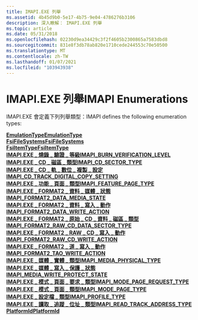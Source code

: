 ```yaml
---
title: IMAPI.EXE 列舉
ms.assetid: 4b45d9b0-5e17-4b75-9e04-4786276b3106
description: 深入瞭解： IMAPI.EXE 列舉
ms.topic: article
ms.date: 05/31/2018
ms.openlocfilehash: 02230d9ea34429c3f2f4605b2300865a7583dbd8
ms.sourcegitcommit: 831e8f3db78ab820e1710cede244553c70e50500
ms.translationtype: MT
ms.contentlocale: zh-TW
ms.lasthandoff: 01/07/2021
ms.locfileid: "103943938"
---
```

# <a name="imapi-enumerations"></a><span data-ttu-id="4cb6e-103">IMAPI.EXE 列舉</span><span class="sxs-lookup"><span data-stu-id="4cb6e-103">IMAPI Enumerations</span></span>

<span data-ttu-id="4cb6e-104">IMAPI.EXE 會定義下列列舉類型：</span><span class="sxs-lookup"><span data-stu-id="4cb6e-104">IMAPI defines the following enumeration types:</span></span>

<dl>

[<span data-ttu-id="4cb6e-105">**EmulationType**</span><span class="sxs-lookup"><span data-stu-id="4cb6e-105">**EmulationType**</span></span>](/windows/desktop/api/imapi2fs/ne-imapi2fs-emulationtype)  
[<span data-ttu-id="4cb6e-106">**FsiFileSystems**</span><span class="sxs-lookup"><span data-stu-id="4cb6e-106">**FsiFileSystems**</span></span>](/windows/desktop/api/imapi2fs/ne-imapi2fs-fsifilesystems)  
[<span data-ttu-id="4cb6e-107">**FsiItemType**</span><span class="sxs-lookup"><span data-stu-id="4cb6e-107">**FsiItemType**</span></span>](/windows/desktop/api/imapi2fs/ne-imapi2fs-fsiitemtype)  
[<span data-ttu-id="4cb6e-108">**IMAPI.EXE \_ 燒錄 \_ 驗證 \_ 等級**</span><span class="sxs-lookup"><span data-stu-id="4cb6e-108">**IMAPI\_BURN\_VERIFICATION\_LEVEL**</span></span>](/windows/desktop/api/imapi2/ne-imapi2-imapi_burn_verification_level)  
[<span data-ttu-id="4cb6e-109">**IMAPI.EXE \_ CD \_ 磁區 \_ 類型**</span><span class="sxs-lookup"><span data-stu-id="4cb6e-109">**IMAPI\_CD\_SECTOR\_TYPE**</span></span>](/windows/desktop/api/imapi2/ne-imapi2-imapi_cd_sector_type)  
[<span data-ttu-id="4cb6e-110">**IMAPI.EXE \_ CD \_ 軌 \_ 數位 \_ 複製 \_ 設定**</span><span class="sxs-lookup"><span data-stu-id="4cb6e-110">**IMAPI\_CD\_TRACK\_DIGITAL\_COPY\_SETTING**</span></span>](/windows/desktop/api/imapi2/ne-imapi2-imapi_cd_track_digital_copy_setting)  
[<span data-ttu-id="4cb6e-111">**IMAPI.EXE \_ 功能 \_ 頁面 \_ 類型**</span><span class="sxs-lookup"><span data-stu-id="4cb6e-111">**IMAPI\_FEATURE\_PAGE\_TYPE**</span></span>](/windows/desktop/api/imapi2/ne-imapi2-imapi_feature_page_type)  
[<span data-ttu-id="4cb6e-112">**IMAPI.EXE \_ FORMAT2 \_ 資料 \_ 媒體 \_ 狀態**</span><span class="sxs-lookup"><span data-stu-id="4cb6e-112">**IMAPI\_FORMAT2\_DATA\_MEDIA\_STATE**</span></span>](/windows/desktop/api/imapi2/ne-imapi2-imapi_format2_data_media_state)  
[<span data-ttu-id="4cb6e-113">**IMAPI.EXE \_ FORMAT2 \_ 資料 \_ 寫入 \_ 動作**</span><span class="sxs-lookup"><span data-stu-id="4cb6e-113">**IMAPI\_FORMAT2\_DATA\_WRITE\_ACTION**</span></span>](/windows/desktop/api/imapi2/ne-imapi2-imapi_format2_data_write_action)  
[<span data-ttu-id="4cb6e-114">**IMAPI.EXE \_ FORMAT2 \_ 原始 \_ CD \_ 資料 \_ 磁區 \_ 類型**</span><span class="sxs-lookup"><span data-stu-id="4cb6e-114">**IMAPI\_FORMAT2\_RAW\_CD\_DATA\_SECTOR\_TYPE**</span></span>](/windows/desktop/api/imapi2/ne-imapi2-imapi_format2_raw_cd_data_sector_type)  
[<span data-ttu-id="4cb6e-115">**IMAPI.EXE \_ FORMAT2 \_ RAW \_ CD \_ 寫入 \_ 動作**</span><span class="sxs-lookup"><span data-stu-id="4cb6e-115">**IMAPI\_FORMAT2\_RAW\_CD\_WRITE\_ACTION**</span></span>](/windows/desktop/api/imapi2/ne-imapi2-imapi_format2_raw_cd_write_action)  
[<span data-ttu-id="4cb6e-116">**IMAPI.EXE \_ FORMAT2 \_ 道 \_ 寫入 \_ 動作**</span><span class="sxs-lookup"><span data-stu-id="4cb6e-116">**IMAPI\_FORMAT2\_TAO\_WRITE\_ACTION**</span></span>](/windows/desktop/api/imapi2/ne-imapi2-imapi_format2_tao_write_action)  
[<span data-ttu-id="4cb6e-117">**IMAPI.EXE \_ 媒體 \_ 實體 \_ 類型**</span><span class="sxs-lookup"><span data-stu-id="4cb6e-117">**IMAPI\_MEDIA\_PHYSICAL\_TYPE**</span></span>](/windows/desktop/api/imapi2/ne-imapi2-imapi_media_physical_type)  
[<span data-ttu-id="4cb6e-118">**IMAPI.EXE \_ 媒體 \_ 寫入 \_ 保護 \_ 狀態**</span><span class="sxs-lookup"><span data-stu-id="4cb6e-118">**IMAPI\_MEDIA\_WRITE\_PROTECT\_STATE**</span></span>](/windows/desktop/api/imapi2/ne-imapi2-imapi_media_write_protect_state)  
[<span data-ttu-id="4cb6e-119">**IMAPI.EXE \_ 模式 \_ 頁面 \_ 要求 \_ 類型**</span><span class="sxs-lookup"><span data-stu-id="4cb6e-119">**IMAPI\_MODE\_PAGE\_REQUEST\_TYPE**</span></span>](/windows/desktop/api/imapi2/ne-imapi2-imapi_mode_page_request_type)  
[<span data-ttu-id="4cb6e-120">**IMAPI.EXE \_ 模式 \_ 頁面 \_ 類型**</span><span class="sxs-lookup"><span data-stu-id="4cb6e-120">**IMAPI\_MODE\_PAGE\_TYPE**</span></span>](/windows/desktop/api/imapi2/ne-imapi2-imapi_mode_page_type)  
[<span data-ttu-id="4cb6e-121">**IMAPI.EXE \_ 設定檔 \_ 類型**</span><span class="sxs-lookup"><span data-stu-id="4cb6e-121">**IMAPI\_PROFILE\_TYPE**</span></span>](/windows/desktop/api/imapi2/ne-imapi2-imapi_profile_type)  
[<span data-ttu-id="4cb6e-122">**IMAPI.EXE \_ 讀取 \_ 追蹤 \_ 位址 \_ 類型**</span><span class="sxs-lookup"><span data-stu-id="4cb6e-122">**IMAPI\_READ\_TRACK\_ADDRESS\_TYPE**</span></span>](/windows/desktop/api/imapi2/ne-imapi2-imapi_read_track_address_type)  
[<span data-ttu-id="4cb6e-123">**PlatformId**</span><span class="sxs-lookup"><span data-stu-id="4cb6e-123">**PlatformId**</span></span>](/windows/desktop/api/imapi2fs/ne-imapi2fs-platformid)  
</dl>

 

 




